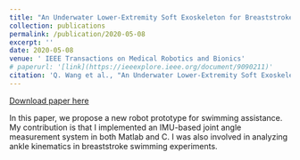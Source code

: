 ```yaml
---
title: "An Underwater Lower-Extremity Soft Exoskeleton for Breaststroke Assistance"
collection: publications
permalink: /publication/2020-05-08
excerpt: ''
date: 2020-05-08
venue: ' IEEE Transactions on Medical Robotics and Bionics'
# paperurl: '[link](https://ieeexplore.ieee.org/document/9090211)'
citation: 'Q. Wang et al., "An Underwater Lower-Extremity Soft Exoskeleton for Breaststroke Assistance," in IEEE Transactions on Medical Robotics and Bionics, vol. 2, no. 3, pp. 447-462, Aug. 2020, doi: 10.1109/TMRB.2020.2993360.'
---
```

<!-- Published in *IEEE Transactions on Medical Robotics and Bionics* (early access). -->

[Download paper here](https://ieeexplore.ieee.org/document/9090211)

In this paper, we propose a new robot prototype for swimming assistance. My contribution is that I implemented an IMU-based joint angle measurement system in both Matlab and C. I was also involved in analyzing ankle kinematics in breaststroke swimming experiments.

<!-- Recommended citation: Q. Wang et al., "An Underwater Lower-Extremity Soft Exoskeleton for Breaststroke Assistance," in *IEEE Transactions on Medical Robotics and Bionics*, doi: 10.1109/TMRB.2020.2993360. -->